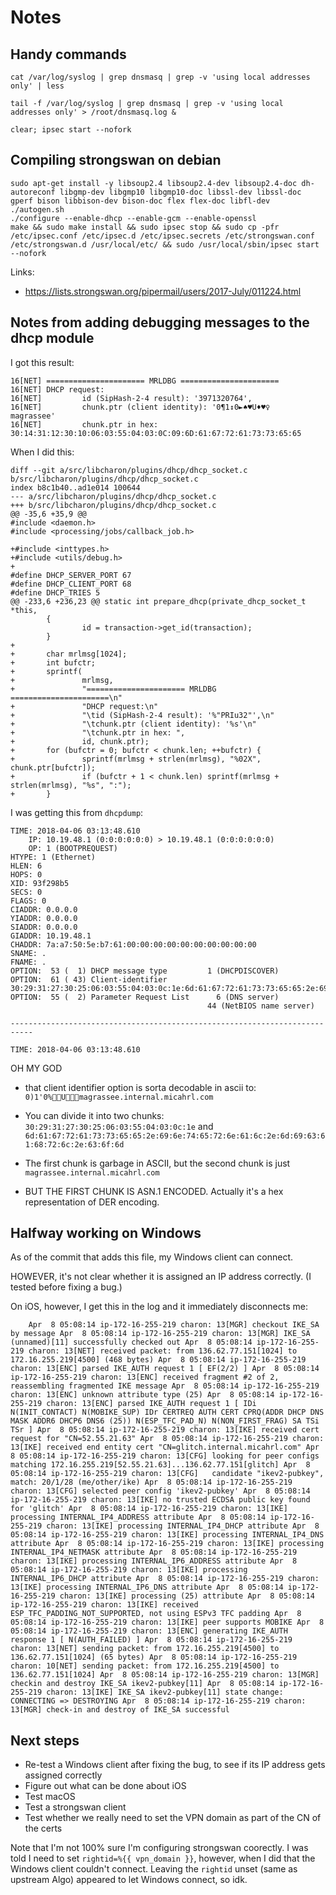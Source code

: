 # Notes

## Handy commands

    cat /var/log/syslog | grep dnsmasq | grep -v 'using local addresses only' | less

    tail -f /var/log/syslog | grep dnsmasq | grep -v 'using local addresses only' > /root/dnsmasq.log &

    clear; ipsec start --nofork

## Compiling strongswan on debian

    sudo apt-get install -y libsoup2.4 libsoup2.4-dev libsoup2.4-doc dh-autoreconf libgmp-dev libgmp10 libgmp10-doc libssl-dev libssl-doc gperf bison libbison-dev bison-doc flex flex-doc libfl-dev
    ./autogen.sh
    ./configure --enable-dhcp --enable-gcm --enable-openssl
    make && sudo make install && sudo ipsec stop && sudo cp -pfr /etc/ipsec.conf /etc/ipsec.d /etc/ipsec.secrets /etc/strongswan.conf /etc/strongswan.d /usr/local/etc/ && sudo /usr/local/sbin/ipsec start --nofork


Links:

- https://lists.strongswan.org/pipermail/users/2017-July/011224.html

## Notes from adding debugging messages to the dhcp module

I got this result:

    16[NET] ====================== MRLDBG ======================
    16[NET] DHCP request:
    16[NET]         id (SipHash-2-4 result): '3971320764',
    16[NET]         chunk.ptr (client identity): '0¶1↕0►♠♥U♦♥♀      magrassee'
    16[NET]         chunk.ptr in hex: 30:14:31:12:30:10:06:03:55:04:03:0C:09:6D:61:67:72:61:73:73:65:65

When I did this:

    diff --git a/src/libcharon/plugins/dhcp/dhcp_socket.c b/src/libcharon/plugins/dhcp/dhcp_socket.c
    index b8c1b40..ad1e014 100644
    --- a/src/libcharon/plugins/dhcp/dhcp_socket.c
    +++ b/src/libcharon/plugins/dhcp/dhcp_socket.c
    @@ -35,6 +35,9 @@
    #include <daemon.h>
    #include <processing/jobs/callback_job.h>

    +#include <inttypes.h>
    +#include <utils/debug.h>
    +
    #define DHCP_SERVER_PORT 67
    #define DHCP_CLIENT_PORT 68
    #define DHCP_TRIES 5
    @@ -233,6 +236,23 @@ static int prepare_dhcp(private_dhcp_socket_t *this,
            {
                    id = transaction->get_id(transaction);
            }
    +
    +       char mrlmsg[1024];
    +       int bufctr;
    +       sprintf(
    +               mrlmsg,
    +               "====================== MRLDBG ======================\n"
    +               "DHCP request:\n"
    +               "\tid (SipHash-2-4 result): '%"PRIu32"',\n"
    +               "\tchunk.ptr (client identity): '%s'\n"
    +               "\tchunk.ptr in hex: ",
    +               id, chunk.ptr);
    +       for (bufctr = 0; bufctr < chunk.len; ++bufctr) {
    +               sprintf(mrlmsg + strlen(mrlmsg), "%02X", chunk.ptr[bufctr]);
    +               if (bufctr + 1 < chunk.len) sprintf(mrlmsg + strlen(mrlmsg), "%s", ":");
    +       }

I was getting this from `dhcpdump`:

    TIME: 2018-04-06 03:13:48.610
        IP: 10.19.48.1 (0:0:0:0:0:0) > 10.19.48.1 (0:0:0:0:0:0)
        OP: 1 (BOOTPREQUEST)
    HTYPE: 1 (Ethernet)
    HLEN: 6
    HOPS: 0
    XID: 93f298b5
    SECS: 0
    FLAGS: 0
    CIADDR: 0.0.0.0
    YIADDR: 0.0.0.0
    SIADDR: 0.0.0.0
    GIADDR: 10.19.48.1
    CHADDR: 7a:a7:50:5e:b7:61:00:00:00:00:00:00:00:00:00:00
    SNAME: .
    FNAME: .
    OPTION:  53 (  1) DHCP message type         1 (DHCPDISCOVER)
    OPTION:  61 ( 43) Client-identifier         30:29:31:27:30:25:06:03:55:04:03:0c:1e:6d:61:67:72:61:73:73:65:65:2e:69:6e:74:65:72:6e:61:6c:2e:6d:69:63:61:68:72:6c:2e:63:6f:6d1
    OPTION:  55 (  2) Parameter Request List      6 (DNS server)
                                                44 (NetBIOS name server)

    ---------------------------------------------------------------------------

    TIME: 2018-04-06 03:13:48.610

OH MY GOD

 -  that client identifier option is sorta decodable in ascii to:
    `0)1'0%Umagrassee.internal.micahrl.com`

 -  You can divide it into two chunks:
    `30:29:31:27:30:25:06:03:55:04:03:0c:1e`
    and
    `6d:61:67:72:61:73:73:65:65:2e:69:6e:74:65:72:6e:61:6c:2e:6d:69:63:61:68:72:6c:2e:63:6f:6d`

 -  The first chunk is garbage in ASCII, but the second chunk is just
    `magrassee.internal.micahrl.com`

 -  BUT THE FIRST CHUNK IS ASN.1 ENCODED.
    Actually it's a hex representation of DER encoding.

## Halfway working on Windows

As of the commit that adds this file, my Windows client can connect.

HOWEVER, it's not clear whether it is assigned an IP address correctly. (I tested before fixing a bug.)

On iOS, however, I get this in the log and it immediately disconnects me:

`    Apr  8 05:08:14 ip-172-16-255-219 charon: 13[MGR] checkout IKE_SA by message
    Apr  8 05:08:14 ip-172-16-255-219 charon: 13[MGR] IKE_SA (unnamed)[11] successfully checked out
    Apr  8 05:08:14 ip-172-16-255-219 charon: 13[NET] received packet: from 136.62.77.151[1024] to 172.16.255.219[4500] (468 bytes)
    Apr  8 05:08:14 ip-172-16-255-219 charon: 13[ENC] parsed IKE_AUTH request 1 [ EF(2/2) ]
    Apr  8 05:08:14 ip-172-16-255-219 charon: 13[ENC] received fragment #2 of 2, reassembling fragmented IKE message
    Apr  8 05:08:14 ip-172-16-255-219 charon: 13[ENC] unknown attribute type (25)
    Apr  8 05:08:14 ip-172-16-255-219 charon: 13[ENC] parsed IKE_AUTH request 1 [ IDi N(INIT_CONTACT) N(MOBIKE_SUP) IDr CERTREQ AUTH CERT CPRQ(ADDR DHCP DNS MASK ADDR6 DHCP6 DNS6 (25)) N(ESP_TFC_PAD_N) N(NON_FIRST_FRAG) SA TSi TSr ]
    Apr  8 05:08:14 ip-172-16-255-219 charon: 13[IKE] received cert request for "CN=52.55.21.63"
    Apr  8 05:08:14 ip-172-16-255-219 charon: 13[IKE] received end entity cert "CN=glitch.internal.micahrl.com"
    Apr  8 05:08:14 ip-172-16-255-219 charon: 13[CFG] looking for peer configs matching 172.16.255.219[52.55.21.63]...136.62.77.151[glitch]
    Apr  8 05:08:14 ip-172-16-255-219 charon: 13[CFG]   candidate "ikev2-pubkey", match: 20/1/28 (me/other/ike)
    Apr  8 05:08:14 ip-172-16-255-219 charon: 13[CFG] selected peer config 'ikev2-pubkey'
    Apr  8 05:08:14 ip-172-16-255-219 charon: 13[IKE] no trusted ECDSA public key found for 'glitch'
    Apr  8 05:08:14 ip-172-16-255-219 charon: 13[IKE] processing INTERNAL_IP4_ADDRESS attribute
    Apr  8 05:08:14 ip-172-16-255-219 charon: 13[IKE] processing INTERNAL_IP4_DHCP attribute
    Apr  8 05:08:14 ip-172-16-255-219 charon: 13[IKE] processing INTERNAL_IP4_DNS attribute
    Apr  8 05:08:14 ip-172-16-255-219 charon: 13[IKE] processing INTERNAL_IP4_NETMASK attribute
    Apr  8 05:08:14 ip-172-16-255-219 charon: 13[IKE] processing INTERNAL_IP6_ADDRESS attribute
    Apr  8 05:08:14 ip-172-16-255-219 charon: 13[IKE] processing INTERNAL_IP6_DHCP attribute
    Apr  8 05:08:14 ip-172-16-255-219 charon: 13[IKE] processing INTERNAL_IP6_DNS attribute
    Apr  8 05:08:14 ip-172-16-255-219 charon: 13[IKE] processing (25) attribute
    Apr  8 05:08:14 ip-172-16-255-219 charon: 13[IKE] received ESP_TFC_PADDING_NOT_SUPPORTED, not using ESPv3 TFC padding
    Apr  8 05:08:14 ip-172-16-255-219 charon: 13[IKE] peer supports MOBIKE
    Apr  8 05:08:14 ip-172-16-255-219 charon: 13[ENC] generating IKE_AUTH response 1 [ N(AUTH_FAILED) ]
    Apr  8 05:08:14 ip-172-16-255-219 charon: 13[NET] sending packet: from 172.16.255.219[4500] to 136.62.77.151[1024] (65 bytes)
    Apr  8 05:08:14 ip-172-16-255-219 charon: 10[NET] sending packet: from 172.16.255.219[4500] to 136.62.77.151[1024]
    Apr  8 05:08:14 ip-172-16-255-219 charon: 13[MGR] checkin and destroy IKE_SA ikev2-pubkey[11]
    Apr  8 05:08:14 ip-172-16-255-219 charon: 13[IKE] IKE_SA ikev2-pubkey[11] state change: CONNECTING => DESTROYING
    Apr  8 05:08:14 ip-172-16-255-219 charon: 13[MGR] check-in and destroy of IKE_SA successful`

## Next steps

- Re-test a Windows client after fixing the bug, to see if its IP address gets assigned correctly
- Figure out what can be done about iOS
- Test macOS
- Test a strongswan client
- Test whether we really need to set the VPN domain as part of the CN of the certs

Note that I'm not 100% sure I'm configuring strongswan coorectly. I was told I need to set `rightid=%{{ vpn_domain }}`, however, when I did that the Windows client couldn't connect. Leaving the `rightid` unset (same as upstream Algo) appeared to let Windows connect, so idk.

